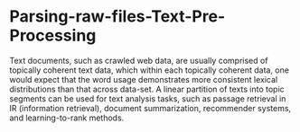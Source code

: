 # Parsing-raw-files-Text-Pre-Processing
Text documents, such as crawled web data, are usually comprised of topically coherent text data, which within each topically coherent data, one would expect that the word usage demonstrates more consistent lexical distributions than that across data-set. A linear partition of texts into topic segments can be used for text analysis tasks, such as passage retrieval in IR (information retrieval), document summarization, recommender systems, and learning-to-rank methods.
